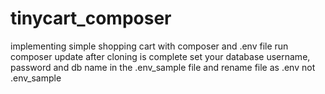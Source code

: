 # tinycart_composer
implementing simple shopping cart with composer and .env file
run composer update after cloning is complete
set your database username, password and db name in the .env_sample file and rename file as .env not .env_sample
